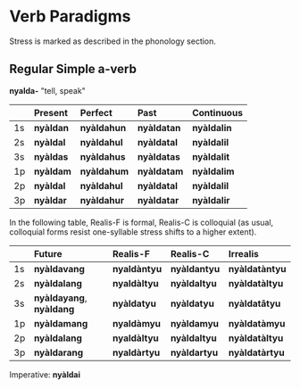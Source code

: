 # Verb Paradigms

Stress is marked as described in the phonology section.

## Regular Simple a-verb

**nyalda-** "tell, speak"

|| Present | Perfect | Past | Continuous |
|:---|:---|:---|:---|:---|
| 1s | **nyàldan** | **nyàldahun** | **nyàldatan** | **nyàldalin** |
| 2s | **nyàldal** | **nyàldahul** | **nyàldatal** | **nyàldalil** |
| 3s | **nyàldas** | **nyàldahus** | **nyàldatas** | **nyàldalit** |
| 1p | **nyàldam** | **nyàldahum** | **nyàldatam** | **nyàldalim** |
| 2p | **nyàldal** | **nyàldahul** | **nyàldatal** | **nyàldalil** |
| 3p | **nyàldar** | **nyàldahur** | **nyàldatar** | **nyàldalir** |

In the following table, Realis-F is formal, Realis-C is colloquial (as usual, colloquial forms resist one-syllable stress shifts to a higher extent).

|| Future | Realis-F | Realis-C | Irrealis |
|:---|:---|:---|:---|:---|
| 1s | **nyàldavang** | **nyaldàntyu** | **nyàldantyu** | **nyàldatàntyu** |
| 2s | **nyàldalang** | **nyaldàltyu** | **nyàldaltyu** | **nyàldatàltyu** |
| 3s | **nyàldayang**, **nyàldang**  | **nyàldatyu** | **nyàldatyu** | **nyàldatâtyu** |
| 1p | **nyàldamang** | **nyaldàmyu** | **nyàldamyu** | **nyàldatàmyu** |
| 2p | **nyàldalang** | **nyaldàltyu** | **nyàldaltyu** | **nyàldatàltyu** |
| 3p | **nyàldarang** | **nyaldàrtyu** | **nyàldartyu** | **nyàldatàrtyu** |

Imperative: **nyàldai**
